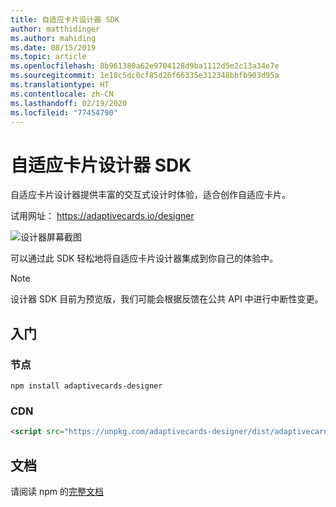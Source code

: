 ```yaml
---
title: 自适应卡片设计器 SDK
author: matthidinger
ms.author: mahiding
ms.date: 08/15/2019
ms.topic: article
ms.openlocfilehash: 8b961380a62e9704128d9ba1112d5e2c13a34e7e
ms.sourcegitcommit: 1e18c5dc0cf85d26f66335e312348bbfb903d95a
ms.translationtype: HT
ms.contentlocale: zh-CN
ms.lasthandoff: 02/19/2020
ms.locfileid: "77454790"
---
```

# <a name="adaptive-cards-designer-sdk"></a>自适应卡片设计器 SDK

自适应卡片设计器提供丰富的交互式设计时体验，适合创作自适应卡片。

试用网址： https://adaptivecards.io/designer

![设计器屏幕截图](../content/designer.png)

可以通过此 SDK 轻松地将自适应卡片设计器集成到你自己的体验中。

> [!NOTE]
> 
> 设计器 SDK 目前为预览版，我们可能会根据反馈在公共 API 中进行中断性变更。

## <a name="get-started"></a>入门

### <a name="node"></a>节点

```console
npm install adaptivecards-designer
```

### <a name="cdn"></a>CDN

```html
<script src="https://unpkg.com/adaptivecards-designer/dist/adaptivecards-designer.js"></script>
```

## <a name="documentation"></a>文档 

请阅读 npm 的[完整文档](https://www.npmjs.com/package/adaptivecards-designer)
